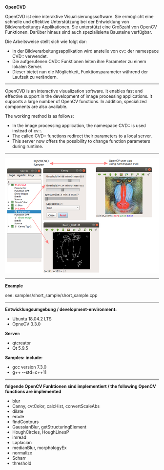 **OpenCVD**

OpenCVD ist eine interaktive Visualisierungssoftware.
Sie ermöglicht eine schnelle und effektive Unterstützung bei der Entwicklung von Bildverarbeitungs Applikationen.
Sie unterstützt eine Großzahl von OpenCV Funktionen. 
Darüber hinaus sind auch spezialisierte Bausteine verfügbar.

Die Arbeitsweise stellt sich wie folgt dar:
- In der Bildverarbeitungsapplikation wird anstelle von cv:: der namespace CVD:: verwendet.
- Die aufgerufenen CVD:: Funktionen leiten ihre Parameter zu einem lokalen Server.
- Dieser bietet nun die Möglichkeit, Funktionsparameter während der Laufzeit zu verändern.
-----------------------------------------------------------------------------------------

OpenCVD is an interactive visualization software.
It enables fast and effective support in the development of image processing applications. 
It supports a large number of OpenCV functions. 
In addition, specialized components are also available.

The working method is as follows:
- In the image processing application, the namespace CVD:: is used instead of cv::.
- The called CVD:: functions redirect their parameters to a local server.
- This server now offers the possibility to change function parameters during runtime.

---------------------------------------------------------------------------------------------

![alt](Readme.png)

----------------------------------------------------------------------------------------------
**Example**

see: samples/short_sample/short_sample.cpp

----------------------------------------------------------------------------------------------
**Entwicklungsumgebung / development-environment:**

- Ubuntu 18.04.2 LTS
- OpneCV 3.3.0

**Server:**

- qtcreator
- Qt 5.9.5

**Samples:**
**include:**

- gcc version 7.3.0
- g++ --std=c++11
----------------------------------------------------------------------------------------------
**folgende OpenCV Funktionen sind implementiert / the following OpenCV functions are implemented**

- blur
- Canny, cvtColor, calcHist, convertScaleAbs
- dilate
- erode
- findContours
- GaussianBlur, getStructuringElement
- HoughCircles, HoughLinesP
- imread
- Laplacian
- medianBlur, morphologyEx
- normalize
- Scharr
- threshold